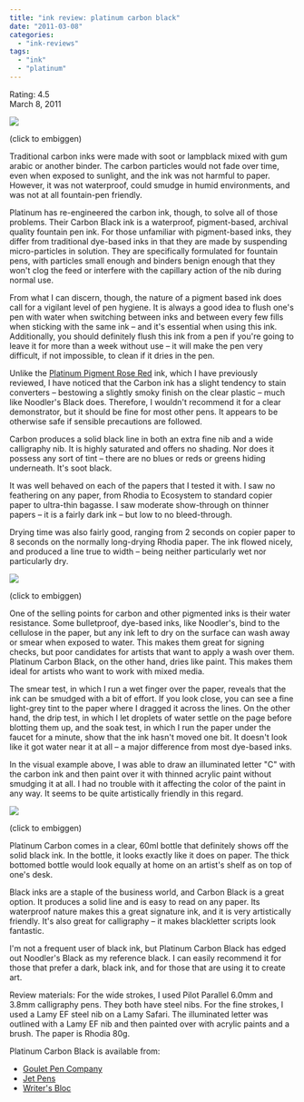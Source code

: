 ```yaml
---
title: "ink review: platinum carbon black"
date: "2011-03-08"
categories: 
  - "ink-reviews"
tags: 
  - "ink"
  - "platinum"
---
```


Rating: 4.5  
March 8, 2011

[![](http://s3.media.squarespace.com/production/1431296/16917466/-D6H9WDYAlbA/TVm_GHS5p8I/AAAAAAAAAPo/QqPjC5u-gRE/s640/platinum%2Bcarbon%2Billuminated.jpg)](http://s3.media.squarespace.com/production/1431296/16917466/-D6H9WDYAlbA/TVm_GHS5p8I/AAAAAAAAAPo/QqPjC5u-gRE/s1600/platinum%2Bcarbon%2Billuminated.jpg)

(click to embiggen)

  
Traditional carbon inks were made with soot or lampblack mixed with gum arabic or another binder. The carbon particles would not fade over time, even when exposed to sunlight, and the ink was not harmful to paper. However, it was not waterproof, could smudge in humid environments, and was not at all fountain-pen friendly.

Platinum has re-engineered the carbon ink, though, to solve all of those problems. Their Carbon Black ink is a waterproof, pigment-based, archival quality fountain pen ink. For those unfamiliar with pigment-based inks, they differ from traditional dye-based inks in that they are made by suspending micro-particles in solution. They are specifically formulated for fountain pens, with particles small enough and binders benign enough that they won't clog the feed or interfere with the capillary action of the nib during normal use.

From what I can discern, though, the nature of a pigment based ink does call for a vigilant level of pen hygiene. It is always a good idea to flush one's pen with water when switching between inks and between every few fills when sticking with the same ink – and it's essential when using this ink. Additionally, you should definitely flush this ink from a pen if you're going to leave it for more than a week without use – it will make the pen very difficult, if not impossible, to clean if it dries in the pen.

Unlike the [Platinum Pigment Rose Red](/2011/02/ink-review-platinum-pigment-rose-red.html) ink, which I have previously reviewed, I have noticed that the Carbon ink has a slight tendency to stain converters – bestowing a slightly smoky finish on the clear plastic – much like Noodler's Black does. Therefore, I wouldn't recommend it for a clear demonstrator, but it should be fine for most other pens. It appears to be otherwise safe if sensible precautions are followed.

Carbon produces a solid black line in both an extra fine nib and a wide calligraphy nib. It is highly saturated and offers no shading. Nor does it possess any sort of tint – there are no blues or reds or greens hiding underneath. It's soot black.

It was well behaved on each of the papers that I tested it with. I saw no feathering on any paper, from Rhodia to Ecosystem to standard copier paper to ultra-thin bagasse. I saw moderate show-through on thinner papers – it is a fairly dark ink – but low to no bleed-through.

Drying time was also fairly good, ranging from 2 seconds on copier paper to 8 seconds on the normally long-drying Rhodia paper. The ink flowed nicely, and produced a line true to width – being neither particularly wet nor particularly dry.

[![](http://s3.media.squarespace.com/production/1431296/16917466/-bQVOftfIBOc/TVm_GYlgGrI/AAAAAAAAAPs/S-c2UMIc-RE/s400/platinum%2Bcarbon%2Bwater%2Btest.jpg)](http://s3.media.squarespace.com/production/1431296/16917466/-bQVOftfIBOc/TVm_GYlgGrI/AAAAAAAAAPs/S-c2UMIc-RE/s1600/platinum%2Bcarbon%2Bwater%2Btest.jpg)

(click to embiggen)

  
One of the selling points for carbon and other pigmented inks is their water resistance. Some bulletproof, dye-based inks, like Noodler's, bind to the cellulose in the paper, but any ink left to dry on the surface can wash away or smear when exposed to water. This makes them great for signing checks, but poor candidates for artists that want to apply a wash over them. Platinum Carbon Black, on the other hand, dries like paint. This makes them ideal for artists who want to work with mixed media.

The smear test, in which I run a wet finger over the paper, reveals that the ink can be smudged with a bit of effort. If you look close, you can see a fine light-grey tint to the paper where I dragged it across the lines. On the other hand, the drip test, in which I let droplets of water settle on the page before blotting them up, and the soak test, in which I run the paper under the faucet for a minute, show that the ink hasn't moved one bit. It doesn't look like it got water near it at all – a major difference from most dye-based inks.

In the visual example above, I was able to draw an illuminated letter "C" with the carbon ink and then paint over it with thinned acrylic paint without smudging it at all. I had no trouble with it affecting the color of the paint in any way. It seems to be quite artistically friendly in this regard.

[![](http://s3.media.squarespace.com/production/1431296/16917466/-gmol6eWITh4/TVm-_i6LTHI/AAAAAAAAAPk/K1siyoQ1KHc/s400/platinum%2Bcarbon%2Bbottle.JPG)](http://s3.media.squarespace.com/production/1431296/16917466/-gmol6eWITh4/TVm-_i6LTHI/AAAAAAAAAPk/K1siyoQ1KHc/s1600/platinum%2Bcarbon%2Bbottle.JPG)

(click to embiggen)

  
Platinum Carbon comes in a clear, 60ml bottle that definitely shows off the solid black ink. In the bottle, it looks exactly like it does on paper. The thick bottomed bottle would look equally at home on an artist's shelf as on top of one's desk.

Black inks are a staple of the business world, and Carbon Black is a great option. It produces a solid line and is easy to read on any paper. Its waterproof nature makes this a great signature ink, and it is very artistically friendly. It's also great for calligraphy – it makes blackletter scripts look fantastic.

I'm not a frequent user of black ink, but Platinum Carbon Black has edged out Noodler's Black as my reference black. I can easily recommend it for those that prefer a dark, black ink, and for those that are using it to create art.

Review materials: For the wide strokes, I used Pilot Parallel 6.0mm and 3.8mm calligraphy pens. They both have steel nibs. For the fine strokes, I used a Lamy EF steel nib on a Lamy Safari. The illuminated letter was outlined with a Lamy EF nib and then painted over with acrylic paints and a brush. The paper is Rhodia 80g.

Platinum Carbon Black is available from:

- [Goulet Pen Company](http://www.gouletpens.com/Platinum_Carbon_Black_Ink_p/plat-inkc-1500-1.htm)
- [Jet Pens](http://www.jetpens.com/index.php/product/view/products_id/3461)
- [Writer's Bloc](http://www.shopwritersbloc.com/platinum-carbon-ink--black.html)
